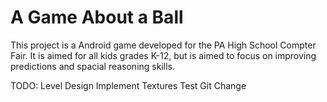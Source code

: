 # A Game About a Ball
This project is a Android game developed for the PA High School Compter Fair. It is aimed for all kids grades K-12, but is aimed to focus on improving predictions and spacial reasoning skills. 

TODO:
Level Design
Implement Textures
Test Git Change

